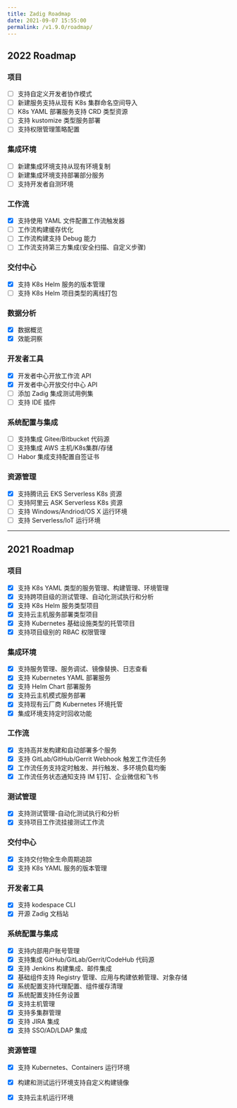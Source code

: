```yaml
---
title: Zadig Roadmap
date: 2021-09-07 15:55:00
permalink: /v1.9.0/roadmap/
---
```


## 2022 Roadmap
### 项目
- [ ] 支持自定义开发者协作模式
- [ ] 新建服务支持从现有 K8s 集群命名空间导入
- [ ] K8s YAML 部署服务支持 CRD 类型资源
- [ ] 支持 kustomize 类型服务部署
- [ ] 支持权限管理策略配置
### 集成环境
- [ ] 新建集成环境支持从现有环境复制
- [ ] 新建集成环境支持部署部分服务
- [ ] 支持开发者自测环境
### 工作流
- [x] 支持使用 YAML 文件配置工作流触发器
- [ ] 工作流构建缓存优化
- [ ] 工作流构建支持 Debug 能力
- [ ] 工作流支持第三方集成(安全扫描、自定义步骤)
### 交付中心
- [x] 支持 K8s Helm 服务的版本管理
- [ ] 支持 K8s Helm 项目类型的离线打包
### 数据分析
- [x] 数据概览
- [x] 效能洞察
### 开发者工具
- [x] 开发者中心开放工作流 API
- [x] 开发者中心开放交付中心 API
- [ ] 添加 Zadig 集成测试用例集
- [ ] 支持 IDE 插件
### 系统配置与集成
- [ ] 支持集成 Gitee/Bitbucket 代码源
- [ ] 支持集成 AWS 主机/K8s集群/存储
- [ ] Habor 集成支持配置自签证书
### 资源管理
- [x] 支持腾讯云 EKS Serverless K8s 资源
- [ ] 支持阿里云 ASK Serverless K8s 资源
- [ ] 支持 Windows/Andriod/OS X 运行环境
- [ ] 支持 Serverless/IoT 运行环境

---
## 2021 Roadmap
### 项目
- [x] 支持 K8s YAML 类型的服务管理、构建管理、环境管理
- [x] 支持跨项目级的测试管理、自动化测试执行和分析
- [x] 支持 K8s Helm 服务类型项目
- [x] 支持云主机服务部署类型项目
- [x] 支持 Kubernetes 基础设施类型的托管项目
- [x] 支持项目级别的 RBAC 权限管理
### 集成环境
- [x] 支持服务管理、服务调试、镜像替换、日志查看
- [x] 支持 Kubernetes YAML 部署服务
- [x] 支持 Helm Chart 部署服务
- [x] 支持云主机模式服务部署
- [x] 支持现有云厂商 Kubernetes 环境托管
- [x] 集成环境支持定时回收功能
### 工作流
- [x] 支持高并发构建和自动部署多个服务
- [x] 支持 GitLab/GitHub/Gerrit Webhook 触发工作流任务
- [x] 工作流任务支持定时触发、并行触发、多环境负载均衡
- [x] 工作流任务状态通知支持 IM 钉钉、企业微信和飞书 
### 测试管理
- [x] 支持测试管理-自动化测试执行和分析
- [x] 支持项目工作流挂接测试工作流
### 交付中心
- [x] 支持交付物全生命周期追踪
- [x] 支持 K8s YAML 服务的版本管理
### 开发者工具
- [x] 支持 kodespace CLI
- [x] 开源 Zadig 文档站
### 系统配置与集成
- [x] 支持内部用户账号管理
- [x] 支持集成 GitHub/GitLab/Gerrit/CodeHub 代码源
- [x] 支持 Jenkins 构建集成、邮件集成
- [x] 基础组件支持 Registry 管理、应用与构建依赖管理、对象存储
- [x] 系统配置支持代理配置、组件缓存清理
- [x] 系统配置支持任务设置
- [x] 支持主机管理
- [x] 支持多集群管理
- [x] 支持 JIRA 集成
- [x] 支持 SSO/AD/LDAP 集成
### 资源管理
- [x] 支持 Kubernetes、Containers 运行环境
- [x] 构建和测试运行环境支持自定义构建镜像
- [x] 支持云主机运行环境

